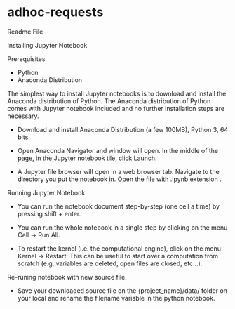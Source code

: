 # adhoc-requests
Readme File

Installing Jupyter Notebook

Prerequisites

- Python
- Anaconda Distribution



The simplest way to install Jupyter notebooks is to download and install the Anaconda distribution of Python. The Anaconda distribution of Python comes with Jupyter notebook included and no further installation steps are necessary.


- Download and install Anaconda Distribution (a few 100MB), Python 3, 64 bits.

- Open Anaconda Navigator and window will open. In the middle of the page, in the Jupyter notebook tile, click Launch.

- A Jupyter file browser will open in a web browser tab. Navigate to the directory you put the notebook in. Open the file with .ipynb extension .





Running Jupyter Notebook

- You can run the notebook document step-by-step (one cell a time) by pressing shift + enter.

- You can run the whole notebook in a single step by clicking on the menu Cell -> Run All.

- To restart the kernel (i.e. the computational engine), click on the menu Kernel -> Restart. This can be useful to start over a computation from scratch (e.g. variables are deleted, open files are closed, etc…).




Re-runing notebook with new source file.

- Save your downloaded source file on the {project_name}/data/ folder on your local and rename the filename variable in the python notebook.


